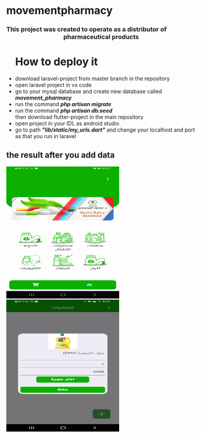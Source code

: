 # movementpharmacy
<h3 style="text-align-last:center">This project was created to operate as a distributor of pharmaceutical products</h3>

<ul><h1>How to deploy it</h1>
  <li>
     download laravel-project from master branch in the repository
</li>
  <li>
    open laravel project in vs code 
  </li>
  <li>
    go to your mysql database and create new database called <strong><i>movement_pharmacy</i></strong>
  <li>
    run the command <strong><i>php artisan migrate</i></strong>
  </li>
  <li>
    run the command <strong><i>php artisan db:seed</i></strong>
  </li>
 then download flutter-project in the main repository
</li>
  <li>
    open project in your IDL as android studio
  </li>
  <li>
    go to path <strong><i>"lib/static/my_urls.dart"</i></strong> and change your localhost and port as that you run in laravel
  </li>
</ul>

<h2>the result after you add data</h2>
<img src="https://github.com/raslanprogramer/movementpharmacy/blob/main/images/Screenshot_20240704-202715.jpg" width="300" height="350">
<img src="https://github.com/raslanprogramer/movementpharmacy/blob/main/images/Screenshot_20240704-203106.jpg" width="300" height="350">
